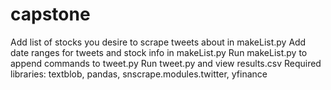 # capstone
Add list of stocks you desire to scrape tweets about in makeList.py
Add date ranges for tweets and stock info in makeList.py
Run makeList.py to append commands to tweet.py
Run tweet.py and view results.csv 
Required libraries: textblob, pandas, snscrape.modules.twitter, yfinance
